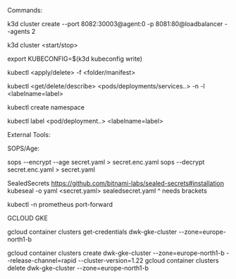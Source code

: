 Commands:

k3d cluster create --port 8082:30003@agent:0 -p 8081:80@loadbalancer --agents 2

k3d cluster <start/stop>

export KUBECONFIG=$(k3d kubeconfig write)

kubectl <apply/delete> -f <folder/manifest>

kubectl <get/delete/describe> <pods/deployments/services..> -n <namespace> -l <labelname=label>

kubectl create namespace <namespace name>

kubectl label <pod/deployment..> <name> <labelname=label>

External Tools:

SOPS/Age:

sops --encrypt --age <public key> secret.yaml > secret.enc.yaml
sops --decrypt secret.enc.yaml > secret.yaml

SealedSecrets <https://github.com/bitnami-labs/sealed-secrets#installation>
kubeseal -o yaml <secret.yaml> sealedsecret.yaml
                 ^ needs brackets

kubectl -n prometheus port-forward <kube-prometheus-stack-grafana> <port>


GCLOUD GKE

gcloud container clusters get-credentials dwk-gke-cluster --zone=europe-north1-b

gcloud container clusters create dwk-gke-cluster --zone=europe-north1-b --release-channel=rapid --cluster-version=1.22
gcloud container clusters delete dwk-gke-cluster --zone=europe-north1-b